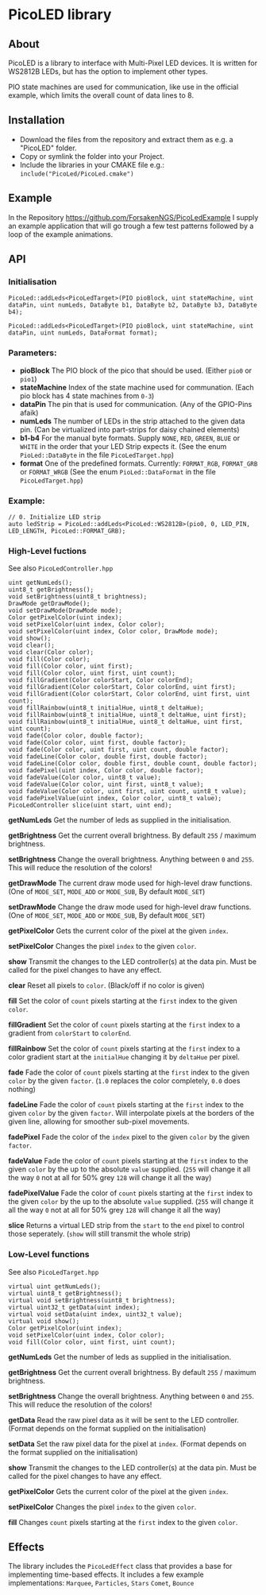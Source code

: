 # PicoLED library

## About

PicoLED is a library to interface with Multi-Pixel LED devices.
It is written for WS2812B LEDs, but has the option to implement other types.

PIO state machines are used for communication, like use in the official example, 
which limits the overall count of data lines to 8.

## Installation

- Download the files from the repository and extract them as e.g. a "PicoLED" folder.
- Copy or symlink the folder into your Project.
- Include the libraries in your CMAKE file e.g.: `include("PicoLed/PicoLed.cmake")`

## Example

In the Repository https://github.com/ForsakenNGS/PicoLedExample I supply an example application that will go trough a few test patterns followed by a loop of the example animations.

## API

### Initialisation

```
PicoLed::addLeds<PicoLedTarget>(PIO pioBlock, uint stateMachine, uint dataPin, uint numLeds, DataByte b1, DataByte b2, DataByte b3, DataByte b4);

PicoLed::addLeds<PicoLedTarget>(PIO pioBlock, uint stateMachine, uint dataPin, uint numLeds, DataFormat format);
```

### Parameters:

- **pioBlock** The PIO block of the pico that should be used. (Either `pio0` or `pio1`)
- **stateMachine** Index of the state machine used for communation. (Each pio block has 4 state machines from `0-3`)
- **dataPin** The pin that is used for communication. (Any of the GPIO-Pins afaik)
- **numLeds** The number of LEDs in the strip attached to the given data pin. (Can be virtualized into part-strips for daisy chained elements)
- **b1-b4** For the manual byte formats. Supply 
    `NONE`, `RED`, `GREEN`, `BLUE` or `WHITE` in the order that your LED Strip expects it. (See the enum `PioLed::DataByte` in the file `PicoLedTarget.hpp`)
- **format** One of the predefined formats. Currently: `FORMAT_RGB`, `FORMAT_GRB` or `FORMAT_WRGB` (See the enum `PioLed::DataFormat` in the file `PicoLedTarget.hpp`)

### Example:
```
// 0. Initialize LED strip
auto ledStrip = PicoLed::addLeds<PicoLed::WS2812B>(pio0, 0, LED_PIN, LED_LENGTH, PicoLed::FORMAT_GRB);
```

### High-Level fuctions
See also `PicoLedController.hpp`
```
uint getNumLeds();
uint8_t getBrightness();
void setBrightness(uint8_t brightness);
DrawMode getDrawMode();
void setDrawMode(DrawMode mode);
Color getPixelColor(uint index);
void setPixelColor(uint index, Color color);
void setPixelColor(uint index, Color color, DrawMode mode);
void show();
void clear();
void clear(Color color);
void fill(Color color);
void fill(Color color, uint first);
void fill(Color color, uint first, uint count);
void fillGradient(Color colorStart, Color colorEnd);
void fillGradient(Color colorStart, Color colorEnd, uint first);
void fillGradient(Color colorStart, Color colorEnd, uint first, uint count);
void fillRainbow(uint8_t initialHue, uint8_t deltaHue);
void fillRainbow(uint8_t initialHue, uint8_t deltaHue, uint first);
void fillRainbow(uint8_t initialHue, uint8_t deltaHue, uint first, uint count);
void fade(Color color, double factor);
void fade(Color color, uint first, double factor);
void fade(Color color, uint first, uint count, double factor);
void fadeLine(Color color, double first, double factor);
void fadeLine(Color color, double first, double count, double factor);
void fadePixel(uint index, Color color, double factor);
void fadeValue(Color color, uint8_t value);
void fadeValue(Color color, uint first, uint8_t value);
void fadeValue(Color color, uint first, uint count, uint8_t value);
void fadePixelValue(uint index, Color color, uint8_t value);
PicoLedController slice(uint start, uint end);
```
**getNumLeds** Get the number of leds as supplied in the initialisation.

**getBrightness** Get the current overall brightness. By default `255` / maximum brightness.

**setBrightness** Change the overall brightness. Anything between `0` and `255`. This will reduce the resolution of the colors!

**getDrawMode** The current draw mode used for high-level draw functions. (One of `MODE_SET`, `MODE_ADD` or `MODE_SUB`, By default `MODE_SET`)

**setDrawMode** Change the draw mode used for high-level draw functions. (One of `MODE_SET`, `MODE_ADD` or `MODE_SUB`, By default `MODE_SET`)

**getPixelColor** Gets the current color of the pixel at the given `index`.

**setPixelColor** Changes the pixel `index` to the given `color`.

**show** Transmit the changes to the LED controller(s) at the data pin. Must be called for the pixel changes to have any effect.

**clear** Reset all pixels to `color`. (Black/off if no color is given)

**fill** Set the color of `count` pixels starting at the `first` index to the given `color`.

**fillGradient** Set the color of `count` pixels starting at the `first` index to a gradient from `colorStart` to `colorEnd`.

**fillRainbow** Set the color of `count` pixels starting at the `first` index to a color gradient start at the `initialHue` changing it by `deltaHue` per pixel.

**fade** Fade the color of `count` pixels starting at the `first` index to the given `color` by the given `factor`. (`1.0` replaces the color completely, `0.0` does nothing)

**fadeLine** Fade the color of `count` pixels starting at the `first` index to the given `color` by the given `factor`. Will interpolate pixels at the borders of the given line, allowing for smoother sub-pixel movements.

**fadePixel** Fade the color of the `index` pixel to the given `color` by the given `factor`.

**fadeValue** Fade the color of `count` pixels starting at the `first` index to the given `color` by the up to the absolute `value` supplied. (`255` will change it all the way `0` not at all for 50% grey `128` will change it all the way)

**fadePixelValue** Fade the color of `count` pixels starting at the `first` index to the given `color` by the up to the absolute `value` supplied. (`255` will change it all the way `0` not at all for 50% grey `128` will change it all the way)

**slice** Returns a virtual LED strip from the `start` to the `end` pixel to control those seperately. (`show` will still transmit the whole strip)

### Low-Level functions
See also `PicoLedTarget.hpp`
```
virtual uint getNumLeds();
virtual uint8_t getBrightness();
virtual void setBrightness(uint8_t brightness);
virtual uint32_t getData(uint index);
virtual void setData(uint index, uint32_t value);
virtual void show();
Color getPixelColor(uint index);
void setPixelColor(uint index, Color color);
void fill(Color color, uint first, uint count);
```

**getNumLeds** Get the number of leds as supplied in the initialisation.

**getBrightness** Get the current overall brightness. By default `255` / maximum brightness.

**setBrightness** Change the overall brightness. Anything between `0` and `255`. This will reduce the resolution of the colors!

**getData** Read the raw pixel data as it will be sent to the LED controller. (Format depends on the format supplied on the initialisation)

**setData** Set the raw pixel data for the pixel at `index`. (Format depends on the format supplied on the initialisation)

**show** Transmit the changes to the LED controller(s) at the data pin. Must be called for the pixel changes to have any effect.

**getPixelColor** Gets the current color of the pixel at the given `index`.

**setPixelColor** Changes the pixel `index` to the given `color`.

**fill** Changes `count` pixels starting at the `first` index to the given `color`.

## Effects
The library includes the `PicoLedEffect` class that provides a base for implementing time-based effects. It includes a few example implementations: `Marquee`, `Particles`, `Stars` `Comet`, `Bounce`